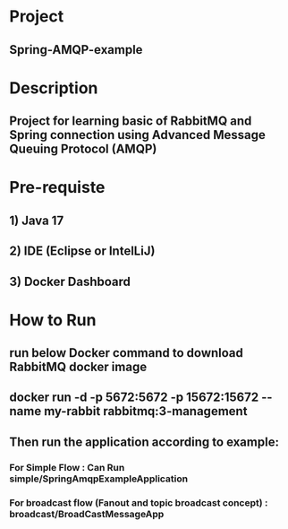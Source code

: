 # Project 
## Spring-AMQP-example

# Description
## Project for learning basic of RabbitMQ and Spring connection using Advanced Message Queuing Protocol (AMQP)

# Pre-requiste
## 1) Java 17
## 2) IDE (Eclipse or IntelLiJ)
## 3) Docker Dashboard

# How to Run
## run below Docker command to download RabbitMQ docker image
## docker run -d -p 5672:5672 -p 15672:15672 --name my-rabbit rabbitmq:3-management

## Then run the application according to example:
### For Simple Flow : Can Run simple/SpringAmqpExampleApplication
### For broadcast flow (Fanout and topic broadcast concept) : broadcast/BroadCastMessageApp
